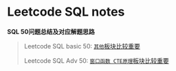 # Leetcode SQL notes
__SQL 50问题总结及对应解题思路__

> Leetcode SQL basic 50: [`其他`板块比较重要](https://github.com/KayGS/SQL-notes/blob/main/Leetcode%20SQL%2050.md)
>
> Leetcode SQL Adv 50: [`窗口函数 CTE原理`板块比较重要](https://github.com/KayGS/SQL-notes/blob/main/Leetcode%20SQL%20Adv%2050.md)

